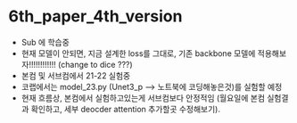 # 6th_paper_4th_version
* Sub 에 학습중
* 현재 모델이 안되면, 지금 설계한 loss를 그대로, 기존 backbone 모델에 적용해보자!!!!!!!!!!!! (change to dice ???)
* 본컴 및 서브컴에서 21-22 실험중
* 코랩에서는 model_23.py (Unet3_p --> 노트북에 코딩해놓은것)를 실험할 예정
* 현재 흐름상, 본컴에서 실험하고있는게 서브컴보다 안정적임 (월요일에 본컴 실험결과 확인하고, 세부 deocder attention 추가할곳 수정해보기). 
